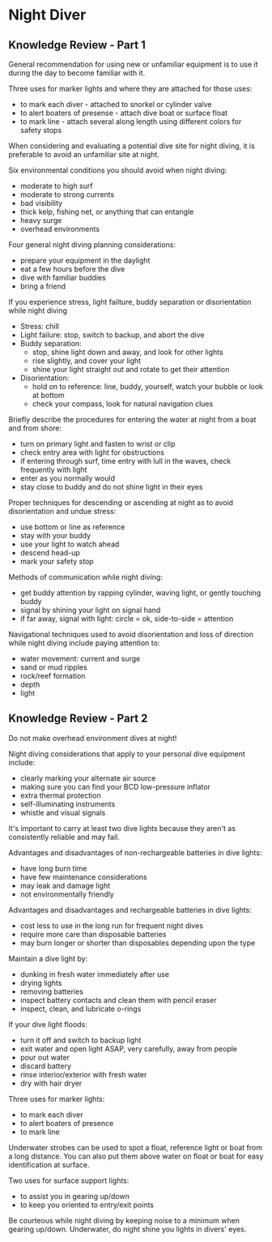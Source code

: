 ---
---

# Night Diver

## Knowledge Review - Part 1

General recommendation for using new or unfamiliar equipment is to use it during the day to become familiar with it.

Three uses for marker lights and where they are attached for those uses:
- to mark each diver - attached to snorkel or cylinder valve
- to alert boaters of presense - attach dive boat or surface float
- to mark line - attach several along length using different colors for safety stops

When considering and evaluating a potential dive site for night diving, it is preferable to avoid an unfamiliar site at night.

Six environmental conditions you should avoid when night diving:
- moderate to high surf
- moderate to strong currents
- bad visibility
- thick kelp, fishing net, or anything that can entangle
- heavy surge
- overhead environments

Four general night diving planning considerations:
- prepare your equipment in the daylight
- eat a few hours before the dive
- dive with familiar buddies
- bring a friend

If you experience stress, light failture, buddy separation or disorientation while night diving
- Stress: chill
- Light failure: stop, switch to backup, and abort the dive
- Buddy separation:
  - stop, shine light down and away, and look for other lights
  - rise slightly, and cover your light
  - shine your light straight out and rotate to get their attention
- Disorientation:
  - hold on to reference: line, buddy, yourself, watch your bubble or look at bottom
  - check your compass, look for natural navigation clues

Briefly describe the procedures for entering the water at night from a boat and from shore:
- turn on primary light and fasten to wrist or clip
- check entry area with light for obstructions
- if entering through surf, time entry with lull in the waves, check frequently with light
- enter as you normally would
- stay close to buddy and do not shine light in their eyes

Proper techniques for descending or ascending at night as to avoid disorientation and undue stress:
- use bottom or line as reference
- stay with your buddy
- use your light to watch ahead
- descend head-up
- mark your safety stop

Methods of communication while night diving:
- get buddy attention by rapping cylinder, waving light, or gently touching buddy
- signal by shining your light on signal hand
- if far away, signal with light: circle = ok, side-to-side = attention

Navigational techniques used to avoid disorientation and loss of direction while night diving include paying attention to:
- water movement: current and surge
- sand or mud ripples
- rock/reef formation
- depth
- light

## Knowledge Review - Part 2

Do not make overhead environment dives at night!

Night diving considerations that apply to your personal dive equipment include:
- clearly marking your alternate air source
- making sure you can find your BCD low-pressure inflator
- extra thermal protection
- self-illuminating instruments
- whistle and visual signals

It's important to carry at least two dive lights because they aren't as consistently reliable and may fail.

Advantages and disadvantages of non-rechargeable batteries in dive lights:
- have long burn time
- have few maintenance considerations
- may leak and damage light
- not environmentally friendly

Advantages and disadvantages and rechargeable batteries in dive lights:
- cost less to use in the long run for frequent night dives
- require more care than disposable batteries
- may burn longer or shorter than disposables depending upon the type

Maintain a dive light by:
- dunking in fresh water immediately after use
- drying lights
- removing batteries
- inspect battery contacts and clean them with pencil eraser
- inspect, clean, and lubricate o-rings

If your dive light floods:
- turn it off and switch to backup light
- exit water and open light ASAP, very carefully, away from people
- pour out water
- discard battery
- rinse interior/exterior with fresh water
- dry with hair dryer

Three uses for marker lights:
- to mark each diver
- to alert boaters of presence
- to mark line

Underwater strobes can be used to spot a float, reference light or boat from a long distance. You can also put them above water on float or boat for easy identification at surface.

Two uses for surface support lights:
- to assist you in gearing up/down
- to keep you oriented to entry/exit points

Be courteous while night diving by keeping noise to a minimum when gearing up/down. Underwater, do night shine you lights in divers' eyes.
